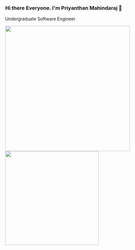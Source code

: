 ### Hi there Everyone. I'm Priyanthan Mahindaraj 👋

Undergraduate Software Engineer

<img src="https://github-readme-stats.vercel.app/api?username=priyan00&show_icons=true&theme=midnight-purple" width="400px">
<img src="https://github-readme-stats.vercel.app/api/top-langs?username=priyan00&layout=demo&theme=midnight-purple&count_private=true&show_icons=true" width="300px">
